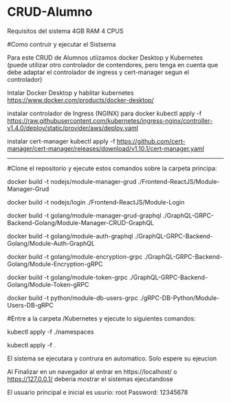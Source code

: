 # CRUD-Alumno

Requisitos del sistema
4GB RAM
4 CPUS

#Como contruir y ejecutar el Sistsema

Para este CRUD de Alumnos utiizamos docker Desktop y Kubernetes (puede utilizar otro controlador de contendores, pero tenga en cuenta que debe adaptar el controlador de ingress y cert-manager segun el controlador)

Intalar Docker Desktop y hablitar kubernetes
https://www.docker.com/products/docker-desktop/
 
instalar controlador de Ingress (NGINX) para docker
kubectl apply -f https://raw.githubusercontent.com/kubernetes/ingress-nginx/controller-v1.4.0/deploy/static/provider/aws/deploy.yaml

instalar cert-manager 
kubectl apply -f https://github.com/cert-manager/cert-manager/releases/download/v1.10.1/cert-manager.yaml

------------------------------



#Clone el repositorio y ejecute estos comandos sobre la carpeta principa:

docker build -t nodejs/module-manager-grud ./Frontend-ReactJS/Module-Manager-Grud

docker build -t nodejs/login ./Frontend-ReactJS/Module-Login

docker build -t golang/module-manager-grud-graphql ./GraphQL-GRPC-Backend-Golang/Module-Manager-CRUD-GraphQL

docker build -t golang/module-auth-graphql ./GraphQL-GRPC-Backend-Golang/Module-Auth-GraphQL

docker build -t golang/module-encryption-grpc ./GraphQL-GRPC-Backend-Golang/Module-Encryption-gRPC

docker build -t golang/module-token-grpc ./GraphQL-GRPC-Backend-Golang/Module-Token-gRPC

docker build -t python/module-db-users-grpc ./gRPC-DB-Python/Module-Users-DB-gRPC



#Entre a la carpeta /Kubernetes y ejecute lo siguientes comandos:

kubectl apply -f ./namespaces

kubectl apply -f .

El sistema se ejecutara y contrura en automatico. Solo espere su ejeucion 

Al Finalizar en un navegador al entrar en https://localhost/ o https://127.0.0.1/ deberia mostrar el sistemas ejecutandose

El usuario principal e inicial es
  usurio: root
  Password: 12345678
